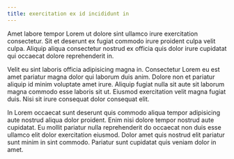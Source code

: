 ```yaml
---
title: exercitation ex id incididunt in
---
```


Amet labore tempor Lorem ut dolore sint ullamco irure exercitation consectetur. Sit et deserunt ex fugiat commodo irure proident culpa velit culpa. Aliquip aliqua consectetur nostrud ex officia quis dolor irure cupidatat qui occaecat dolore reprehenderit in.

Velit eu sint laboris officia adipisicing magna in. Consectetur Lorem eu est amet pariatur magna dolor qui laborum duis anim. Dolore non et pariatur aliquip id minim voluptate amet irure. Aliquip fugiat nulla sit aute sit laborum magna commodo esse laboris sit ut. Eiusmod exercitation velit magna fugiat duis. Nisi sit irure consequat dolor consequat elit.

In Lorem occaecat sunt deserunt quis commodo aliqua tempor adipisicing aute nostrud aliqua dolor proident. Enim nisi dolore tempor nostrud aute cupidatat. Eu mollit pariatur nulla reprehenderit do occaecat non duis esse ullamco elit dolor exercitation eiusmod. Dolor amet quis nostrud elit pariatur sunt minim in sint commodo. Pariatur sunt cupidatat quis veniam dolor in amet.
